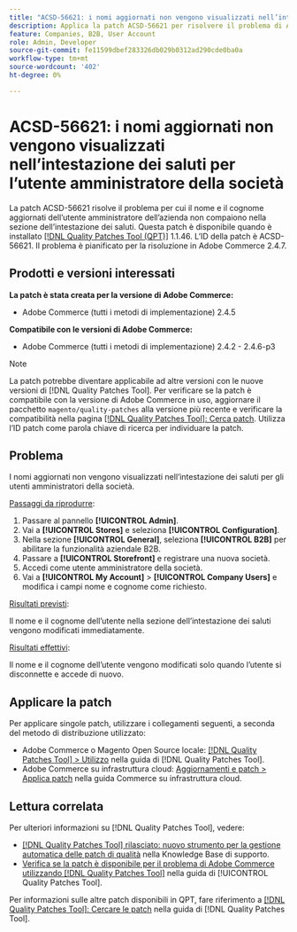 ```yaml
---
title: "ACSD-56621: i nomi aggiornati non vengono visualizzati nell’intestazione dei saluti per l’utente amministratore della società"
description: Applica la patch ACSD-56621 per risolvere il problema di Adobe Commerce, per cui il nome e il cognome aggiornati dell’utente amministratore della società non vengono riportati nella sezione dell’intestazione dei saluti.
feature: Companies, B2B, User Account
role: Admin, Developer
source-git-commit: fe11599dbef283326db029b0312ad290cde0ba0a
workflow-type: tm+mt
source-wordcount: '402'
ht-degree: 0%

---
```


# ACSD-56621: i nomi aggiornati non vengono visualizzati nell’intestazione dei saluti per l’utente amministratore della società

La patch ACSD-56621 risolve il problema per cui il nome e il cognome aggiornati dell’utente amministratore dell’azienda non compaiono nella sezione dell’intestazione dei saluti. Questa patch è disponibile quando è installato [[!DNL Quality Patches Tool (QPT)]](https://experienceleague.adobe.com/it/docs/commerce-knowledge-base/kb/announcements/commerce-announcements/magento-quality-patches-released-new-tool-to-self-serve-quality-patches) 1.1.46. L’ID della patch è ACSD-56621. Il problema è pianificato per la risoluzione in Adobe Commerce 2.4.7.

## Prodotti e versioni interessati

**La patch è stata creata per la versione di Adobe Commerce:**

* Adobe Commerce (tutti i metodi di implementazione) 2.4.5

**Compatibile con le versioni di Adobe Commerce:**

* Adobe Commerce (tutti i metodi di implementazione) 2.4.2 - 2.4.6-p3

>[!NOTE]
>
>La patch potrebbe diventare applicabile ad altre versioni con le nuove versioni di [!DNL Quality Patches Tool]. Per verificare se la patch è compatibile con la versione di Adobe Commerce in uso, aggiornare il pacchetto `magento/quality-patches` alla versione più recente e verificare la compatibilità nella pagina [[!DNL Quality Patches Tool]: Cerca patch](https://experienceleague.adobe.com/tools/commerce-quality-patches/index.html?lang=it). Utilizza l’ID patch come parola chiave di ricerca per individuare la patch.

## Problema

I nomi aggiornati non vengono visualizzati nell’intestazione dei saluti per gli utenti amministratori della società.

<u>Passaggi da riprodurre</u>:

1. Passare al pannello **[!UICONTROL Admin]**.
1. Vai a **[!UICONTROL Stores]** e seleziona **[!UICONTROL Configuration]**.
1. Nella sezione **[!UICONTROL General]**, seleziona **[!UICONTROL B2B]** per abilitare la funzionalità aziendale B2B.
1. Passare a **[!UICONTROL Storefront]** e registrare una nuova società.
1. Accedi come utente amministratore della società.
1. Vai a **[!UICONTROL My Account]** > **[!UICONTROL Company Users]** e modifica i campi nome e cognome come richiesto.

<u>Risultati previsti</u>:

Il nome e il cognome dell’utente nella sezione dell’intestazione dei saluti vengono modificati immediatamente.

<u>Risultati effettivi</u>:

Il nome e il cognome dell’utente vengono modificati solo quando l’utente si disconnette e accede di nuovo.

## Applicare la patch

Per applicare singole patch, utilizzare i collegamenti seguenti, a seconda del metodo di distribuzione utilizzato:

* Adobe Commerce o Magento Open Source locale: [[!DNL Quality Patches Tool] > Utilizzo](/help/tools/quality-patches-tool/usage.md) nella guida di [!DNL Quality Patches Tool].
* Adobe Commerce su infrastruttura cloud: [Aggiornamenti e patch > Applica patch](https://experienceleague.adobe.com/docs/commerce-cloud-service/user-guide/develop/upgrade/apply-patches.html?lang=it) nella guida Commerce su infrastruttura cloud.

## Lettura correlata

Per ulteriori informazioni su [!DNL Quality Patches Tool], vedere:

* [[!DNL Quality Patches Tool] rilasciato: nuovo strumento per la gestione automatica delle patch di qualità](https://experienceleague.adobe.com/it/docs/commerce-knowledge-base/kb/announcements/commerce-announcements/magento-quality-patches-released-new-tool-to-self-serve-quality-patches) nella Knowledge Base di supporto.
* [Verifica se la patch è disponibile per il problema di Adobe Commerce utilizzando  [!DNL Quality Patches Tool]](/help/tools/quality-patches-tool/patches-available-in-qpt/check-patch-for-magento-issue-with-magento-quality-patches.md) nella guida di [!UICONTROL Quality Patches Tool].


Per informazioni sulle altre patch disponibili in QPT, fare riferimento a [[!DNL Quality Patches Tool]: Cercare le patch](https://experienceleague.adobe.com/tools/commerce-quality-patches/index.html?lang=it) nella guida di [!DNL Quality Patches Tool].

